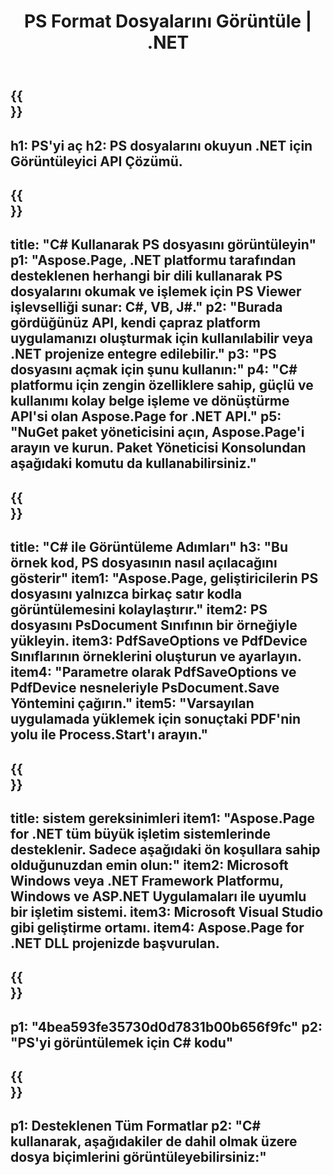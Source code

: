 ﻿---
translation: true
template: /_templates/_viewer-child-net.md
title: PS Format Dosyalarını Görüntüle | .NET
url: /net/viewer/ps/
description: PS dosyalarını görüntülemek için açın. .NET Framework Platform, Windows ve ASP.NET Uygulamalarında PS belgelerini yüklemek, işlemek ve görüntülemek için C# kaynak kodu.
informat: PS
otherformats: XPS EPS
---

{{<section banner>}}
---
h1: PS'yi aç
h2: PS dosyalarını okuyun .NET için Görüntüleyici API Çözümü.
---

{{<section overview>}}
---
title: "C# Kullanarak PS dosyasını görüntüleyin"
p1: "Aspose.Page, .NET platformu tarafından desteklenen herhangi bir dili kullanarak PS dosyalarını okumak ve işlemek için PS Viewer işlevselliği sunar: C#, VB, J#."
p2: "Burada gördüğünüz API, kendi çapraz platform uygulamanızı oluşturmak için kullanılabilir veya .NET projenize entegre edilebilir."
p3: "PS dosyasını açmak için şunu kullanın:"
p4: "C# platformu için zengin özelliklere sahip, güçlü ve kullanımı kolay belge işleme ve dönüştürme API'si olan Aspose.Page for .NET API."
p5: "NuGet paket yöneticisini açın, Aspose.Page'i arayın ve kurun. Paket Yöneticisi Konsolundan aşağıdaki komutu da kullanabilirsiniz."
---

{{<section feature1>}}
---
title: "C# ile Görüntüleme Adımları"
h3: "Bu örnek kod, PS dosyasının nasıl açılacağını gösterir"
item1: "Aspose.Page, geliştiricilerin PS dosyasını yalnızca birkaç satır kodla görüntülemesini kolaylaştırır."
item2: PS dosyasını PsDocument Sınıfının bir örneğiyle yükleyin.
item3: PdfSaveOptions ve PdfDevice Sınıflarının örneklerini oluşturun ve ayarlayın.
item4: "Parametre olarak PdfSaveOptions ve PdfDevice nesneleriyle PsDocument.Save Yöntemini çağırın."
item5: "Varsayılan uygulamada yüklemek için sonuçtaki PDF'nin yolu ile Process.Start'ı arayın."
---

{{<section feature2>}}
---
title: sistem gereksinimleri
item1: "Aspose.Page for .NET tüm büyük işletim sistemlerinde desteklenir. Sadece aşağıdaki ön koşullara sahip olduğunuzdan emin olun:"
item2: Microsoft Windows veya .NET Framework Platformu, Windows ve ASP.NET Uygulamaları ile uyumlu bir işletim sistemi.
item3: Microsoft Visual Studio gibi geliştirme ortamı.
item4: Aspose.Page for .NET DLL projenizde başvurulan.
---

{{<section gist>}}
---
p1: "4bea593fe35730d0d7831b00b656f9fc"
p2: "PS'yi görüntülemek için C# kodu"
---

{{<section otherformats>}}
---
p1: Desteklenen Tüm Formatlar
p2: "C# kullanarak, aşağıdakiler de dahil olmak üzere dosya biçimlerini görüntüleyebilirsiniz:"
---

